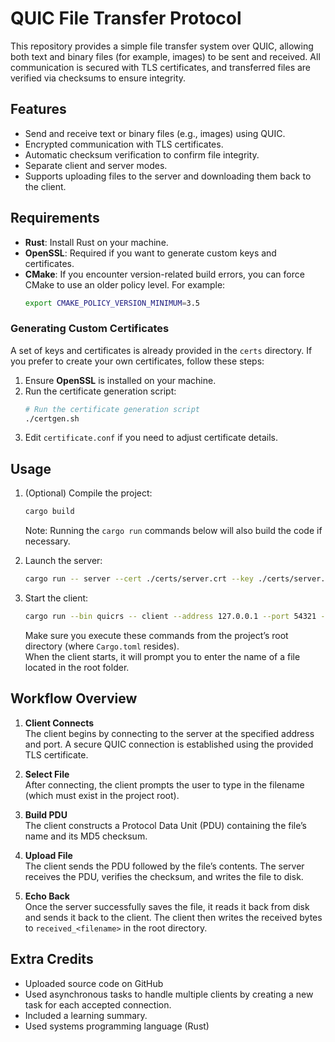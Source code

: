 # QUIC File Transfer Protocol

This repository provides a simple file transfer system over QUIC, allowing both text and binary files (for example, images) to be sent and received. All communication is secured with TLS certificates, and transferred files are verified via checksums to ensure integrity.

## Features

- Send and receive text or binary files (e.g., images) using QUIC.
- Encrypted communication with TLS certificates.
- Automatic checksum verification to confirm file integrity.
- Separate client and server modes.
- Supports uploading files to the server and downloading them back to the client.

## Requirements

- **Rust**: Install Rust on your machine.
- **OpenSSL**: Required if you want to generate custom keys and certificates.
- **CMake**: If you encounter version-related build errors, you can force CMake to use an older policy level. For example:
  ```sh
  export CMAKE_POLICY_VERSION_MINIMUM=3.5

### Generating Custom Certificates

A set of keys and certificates is already provided in the `certs` directory. If you prefer to create your own certificates, follow these steps:

1. Ensure **OpenSSL** is installed on your machine.
2. Run the certificate generation script:
    ```sh
    # Run the certificate generation script
    ./certgen.sh
    ```
3. Edit `certificate.conf` if you need to adjust certificate details.

## Usage

1. (Optional) Compile the project:
    ```sh
    cargo build
    ```
   Note: Running the `cargo run` commands below will also build the code if necessary.

2. Launch the server:
    ```sh
    cargo run -- server --cert ./certs/server.crt --key ./certs/server.key
    ```

3. Start the client:
    ```sh
    cargo run --bin quicrs -- client --address 127.0.0.1 --port 54321 --cert ./certs/ca.cert
    ```
   
   Make sure you execute these commands from the project’s root directory (where `Cargo.toml` resides).  
   When the client starts, it will prompt you to enter the name of a file located in the root folder.

## Workflow Overview

1. **Client Connects**  
   The client begins by connecting to the server at the specified address and port. A secure QUIC connection is established using the provided TLS certificate.

2. **Select File**  
   After connecting, the client prompts the user to type in the filename (which must exist in the project root).  

3. **Build PDU**  
   The client constructs a Protocol Data Unit (PDU) containing the file’s name and its MD5 checksum.

4. **Upload File**  
   The client sends the PDU followed by the file’s contents. The server receives the PDU, verifies the checksum, and writes the file to disk.

5. **Echo Back**  
   Once the server successfully saves the file, it reads it back from disk and sends it back to the client. The client then writes the received bytes to `received_<filename>` in the root directory.


## Extra Credits

- Uploaded source code on GitHub
- Used asynchronous tasks to handle multiple clients by creating a new task for each accepted connection.
- Included a learning summary.
- Used systems programming language (Rust)
